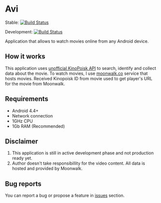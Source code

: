 # Avi
Stable: [![Build Status](https://travis-ci.org/odin3/Avi.svg?branch=master)](https://travis-ci.org/odin3/Avi)

Development: [![Build Status](https://travis-ci.org/odin3/Avi.svg?branch=dev)](https://travis-ci.org/odin3/Avi)

Application that allows to watch movies online from any Android device.


## How it works
This application uses [unofficial KinoPoisk API](http://kinopoisk.cf) to search, identify and collect data about the movie.
To watch movies, I use [moonwalk.co](http://moonwalk.co/the_api) service that hosts movies.
Received Kinopoisk ID from movie used to get player's URL for the movie from Moonwalk.

## Requirements
* Android 4.4+
* Network connection
* 1GHz CPU
* 1Gb RAM (Recommended)

## Disclaimer
1. This application is still in active development phase and not production ready yet.
2. Author doesn't take responsibillity for the video content. All data is hosted and provided by Moonwalk.

## Bug reports
You can report a bug or propose a feature in [issues](https://github.com/odin3/Avi/issues) section.
